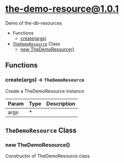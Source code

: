 # the-demo-resource@1.0.1

Demo of the-db-resources

+ Functions
  + [create(args)](#the-demo-resource-function-create)
+ [`TheDemoResource`](#the-demo-resource-classes) Class
  + [new TheDemoResource()](#the-demo-resource-classes-the-demo-resource-constructor)

## Functions

<a class='md-heading-link' name="the-demo-resource-function-create" ></a>

### create(args) -> `TheDemoResource`

Create a TheDemoResource instance

| Param | Type | Description |
| ----- | --- | -------- |
| args | * |  |



<a class='md-heading-link' name="the-demo-resource-classes"></a>

## `TheDemoResource` Class






<a class='md-heading-link' name="the-demo-resource-classes-the-demo-resource-constructor" ></a>

### new TheDemoResource()

Constructor of TheDemoResource class





